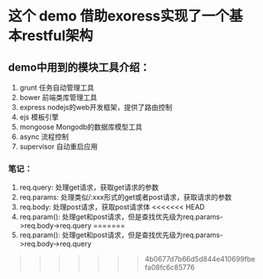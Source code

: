 # 这个 demo 借助exoress实现了一个基本restful架构

## demo中用到的模块工具介绍：
1. grunt 任务自动管理工具
2. bower 前端类库管理工具
3. express nodejs的web开发框架，提供了路由控制
4. ejs 模板引擎
5. mongoose Mongodb的数据库模型工具
6. async 流程控制
7. supervisor 自动重启应用

### 笔记：
1. req.query: 处理get请求，获取get请求的参数
2. req.params: 处理类似/:xxx形式的get或者post请求，获取请求的参数
3. req.body: 处理post请求，获取post请求体
<<<<<<< HEAD
4. req.param(): 处理get和post请求，但是查找优先级为req.params->req.body->req.query
=======
4. req.param(): 处理get和post请求，但是查找优先级为req.params->req.body->req.query
>>>>>>> 4b0677d7b66d5d844e410699fbefa08fc6c85776
